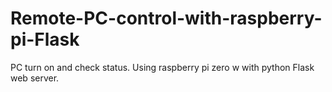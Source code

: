 # Remote-PC-control-with-raspberry-pi-Flask
PC turn on and check status. Using raspberry pi zero w with python Flask web server. 

